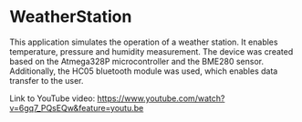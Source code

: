 # WeatherStation
This application simulates the operation of a weather station. It enables temperature, pressure and humidity measurement. The device was created based on the Atmega328P microcontroller and the BME280 sensor. Additionally, the HC05 bluetooth module was used, which enables data transfer to the user.

Link to YouTube video:
https://www.youtube.com/watch?v=6gq7_PQsEQw&feature=youtu.be
